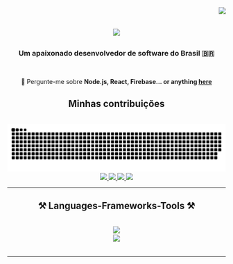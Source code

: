 <img align="right" src="https://visitor-badge.laobi.icu/badge?page_id=pjxsantos.pjxsantos" />

<h1 align="center">
    <img src="https://readme-typing-svg.herokuapp.com/?font=Righteous&size=35&center=true&vCenter=true&width=500&height=70&duration=4000&lines=Olá+tudo+bem?+👋;+Sou+Paulo+Jorge!;" />
</h1>

<h3 align="center">Um apaixonado desenvolvedor de software do Brasil 🇧🇷</h3>

<br/>

<div align="center">
 
💬 Pergunte-me sobre **Node.js, React, Firebase... or anything [here](https://github.com/Pjxsantos/Pjxsantos/issues)**

 </div>
 <div align="center">
  <h2>Minhas contribuições</h2>
  <br>
  
<picture>
  <source media="(prefers-color-scheme: dark)" srcset="https://raw.githubusercontent.com/Pjxsantos/Pjxsantos/output/github-contribution-grid-snake-dark.svg">
  <source media="(prefers-color-scheme: light)" srcset="https://raw.githubusercontent.com/Pjxsantos/Pjxsantos/output/github-contribution-grid-snake.svg">
  <img alt="github contribution grid snake animation" src="https://raw.githubusercontent.com/Pjxsantos/Pjxsantos/output/github-contribution-grid-snake.svg">
</picture>

  
  <br/>
</div>
 
<div align="center"> 
  <a href="mailto:pauloaminsantos@gmail.com">
    <img src="https://img.shields.io/badge/Gmail-333333?style=for-the-badge&logo=gmail&logoColor=red" />
  </a>
  <a href="https://linkedin.com/in/pjxsantos" target="_blank">
    <img src="https://img.shields.io/badge/LinkedIn-0077B5?style=for-the-badge&logo=linkedin&logoColor=white" target="_blank" />
  </a>
  <a href="https://portfolio-pjxsantos.vercel.app/" target="_blank">
     <img src="https://img.shields.io/badge/Portfolio-FF5722?style=for-the-badge&logo=todoist&logoColor=white" target="_blank" />
  </a> 
  <a href="https://www.youtube.com/" target="_blank">   
      <img src="https://img.shields.io/badge/YouTube-FF0000?style=for-the-badge&logo=youtube&logoColor=white" /><!-- sqlite, safari, google-chrome are other good icon options -->
  </a>
</div>

 <hr/>
 
<h2 align="center">⚒️ Languages-Frameworks-Tools ⚒️</h2>
<br/>
<div align="center">
    <img src="https://skillicons.dev/icons?i=react,html,css,vscode,github,tailwind,git" />
    </br>
    <img src="https://skillicons.dev/icons?i=nodejs,python,javascript,typescript,firebase,java,nextjs,mysql" /><br>
</div>

<br/>
<hr/>


